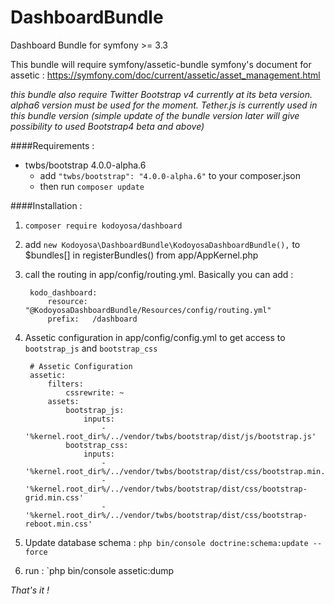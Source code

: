 DashboardBundle
=========

Dashboard Bundle for symfony >= 3.3

This bundle will require symfony/assetic-bundle
symfony's document for assetic : https://symfony.com/doc/current/assetic/asset_management.html

*this bundle also require Twitter Bootstrap v4 currently at its beta version. alpha6 version must be used for the moment. Tether.js is currently used in this bundle version (simple update of the bundle version later will give possibility to used Bootstrap4 beta and above)*

####Requirements :
    
* twbs/bootstrap 4.0.0-alpha.6
    * add `"twbs/bootstrap": "4.0.0-alpha.6"` to your composer.json
    * then run `composer update`


####Installation :
1) `composer require kodoyosa/dashboard`

2) add `new Kodoyosa\DashboardBundle\KodoyosaDashboardBundle(),` to $bundles[] in registerBundles() from app/AppKernel.php

3) call the routing in app/config/routing.yml. Basically you can add :
    
        kodo_dashboard:
            resource: "@KodoyosaDashboardBundle/Resources/config/routing.yml"
            prefix:   /dashboard

4) Assetic configuration in app/config/config.yml to get access to `bootstrap_js` and `bootstrap_css`
    
        # Assetic Configuration
        assetic:
            filters:
                cssrewrite: ~
            assets:
                bootstrap_js:
                    inputs:
                        - '%kernel.root_dir%/../vendor/twbs/bootstrap/dist/js/bootstrap.js'
                bootstrap_css:
                    inputs:
                        - '%kernel.root_dir%/../vendor/twbs/bootstrap/dist/css/bootstrap.min.css'
                        - '%kernel.root_dir%/../vendor/twbs/bootstrap/dist/css/bootstrap-grid.min.css'
                        - '%kernel.root_dir%/../vendor/twbs/bootstrap/dist/css/bootstrap-reboot.min.css'
                        
5) Update database schema : `php bin/console doctrine:schema:update --force`

6) run : `php bin/console assetic:dump

*That's it !*